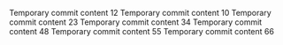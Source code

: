 Temporary commit content 12
Temporary commit content 10
Temporary commit content 23
Temporary commit content 34
Temporary commit content 48
Temporary commit content 55
Temporary commit content 66

